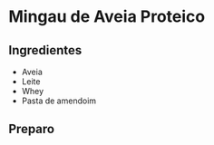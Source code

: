# Mingau de Aveia Proteico

## Ingredientes

* Aveia
* Leite
* Whey
* Pasta de amendoim

## Preparo
